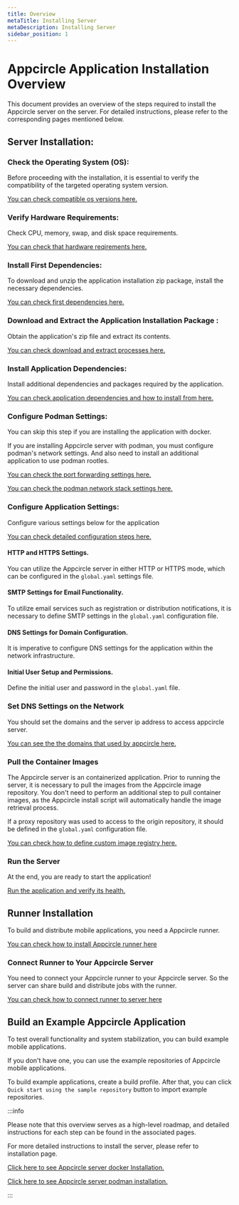 ```yaml
---
title: Overview
metaTitle: Installing Server
metaDescription: Installing Server
sidebar_position: 1
---
```


# Appcircle Application Installation Overview

This document provides an overview of the steps required to install the Appcircle server on the server. For detailed instructions, please refer to the corresponding pages mentioned below.

## Server Installation:

### Check the Operating System (OS):

Before proceeding with the installation, it is essential to verify the compatibility of the targeted operating system version.

[You can check compatible os versions here.](./docker.md#supported-linux-distributions)

### Verify Hardware Requirements:

Check CPU, memory, swap, and disk space requirements.

[You can check that hardware reqirements here.](./docker.md#hardware-requirements)

### Install First Dependencies:

To download and unzip the application installation zip package, install the necessary dependencies.

[You can check first dependencies here.](./docker.md#1-download)

### Download and Extract the Application Installation Package :

Obtain the application's zip file and extract its contents.

[You can check download and extract processes here.](./docker.md#1-download)

### Install Application Dependencies:

Install additional dependencies and packages required by the application.

[You can check application dependencies and how to install from here.](./docker.md#2-packages)

### Configure Podman Settings:

You can skip this step if you are installing the application with docker.

If you are installing Appcircle server with podman, you must configure podman's network settings. And also need to install an additional application to use podman rootles.

[You can check the port forwarding settings here.](./podman.md#podman-requirements)

[You can check the podman network stack settings here.](./podman.md#podman-network-stack)

### Configure Application Settings:

Configure various settings below for the application

[You can check detailed configuration steps here.](./docker.md#3-configure)

#### HTTP and HTTPS Settings.

You can utilize the Appcircle server in either HTTP or HTTPS mode, which can be configured in the `global.yaml` settings file.

#### SMTP Settings for Email Functionality.

To utilize email services such as registration or distribution notifications, it is necessary to define SMTP settings in the `global.yaml` configuration file.

#### DNS Settings for Domain Configuration.

It is imperative to configure DNS settings for the application within the network infrastructure.

#### Initial User Setup and Permissions.

Define the initial user and password in the `global.yaml` file.

### Set DNS Settings on the Network

You should set the domains and the server ip address to access appcircle server.

[You can see the the domains that used by appcircle here.](./docker.md#4-dns-settings)

### Pull the Container Images

The Appcircle server is an containerized application. Prior to running the server, it is necessary to pull the images from the Appcircle image repository. You don't need to perform an additional step to pull container images, as the Appcircle install script will automatically handle the image retrieval process.

If a proxy repository was used to access to the origin repository, it should be defined in the `global.yaml` configuration file.

[You can check how to define custom image registry here.](./docker.md#using-sonatype-nexus-as-proxy-registry)

### Run the Server

At the end, you are ready to start the application!

[Run the application and verify its health.](./docker.md#5-run-server)

## Runner Installation

To build and distribute mobile applications, you need a Appcircle runner.

[You can check how to install Appcircle runner here](../self-hosted-runner/installation.md)

### Connect Runner to Your Appcircle Server

You need to connect your Appcircle runner to your Appcircle server. So the server can share build and distribute jobs with the runner.

[You can check how to connect runner to server here](../self-hosted-runner/installation.md#2-register)

## Build an Example Appcircle Application

To test overall functionality and system stabilization, you can build example mobile applications.

If you don't have one, you can use the example repositories of Appcircle mobile applications.

To build example applications, create a build profile. After that, you can click `Quick start using the sample repository` button to import example repositories.

:::info

Please note that this overview serves as a high-level roadmap, and detailed instructions for each step can be found in the associated pages.

For more detailed instructions to install the server, please refer to installation page.

[Click here to see Appcircle server docker Installation.](./docker.md)

[Click here to see Appcircle server podman installation.](./podman.md)

:::
